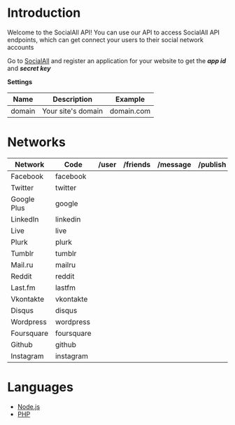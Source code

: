 # Introduction

Welcome to the SocialAll API! You can use our API to access SocialAll API endpoints, which can get connect your users to their social network accounts

Go to <a target='_blank' href='https://www.socialall.io'>SocialAll</a> and register an application for your website to get the ___app id___ and ___secret key___

__Settings__

Name | Description | Example
--- | --- | ---
domain | Your site's domain | domain.com

# Networks

Network | Code | /user | /friends | /message | /publish
--- | --- | :---: | :---: | :---: | :---:
Facebook | facebook | <i class="fa fa-check soclall-icon-check"></i> | <i class="fa fa-check soclall-icon-check"></i> | | <i class="fa fa-check soclall-icon-check"></i>
Twitter | twitter | <i class="fa fa-check soclall-icon-check"></i> | <i class="fa fa-check soclall-icon-check"></i> | <i class="fa fa-check soclall-icon-check"></i> | <i class="fa fa-check soclall-icon-check"></i>
Google Plus | google | <i class="fa fa-check soclall-icon-check"></i> | <i class="fa fa-check soclall-icon-check"></i> | | 
LinkedIn | linkedin | <i class="fa fa-check soclall-icon-check"></i> | <i class="fa fa-check soclall-icon-check"></i> | <i class="fa fa-check soclall-icon-check"></i> | <i class="fa fa-check soclall-icon-check"></i>
Live | live | <i class="fa fa-check soclall-icon-check"></i> | <i class="fa fa-check soclall-icon-check"></i> | |
Plurk | plurk | <i class="fa fa-check soclall-icon-check"></i> | <i class="fa fa-check soclall-icon-check"></i> | <i class="fa fa-check soclall-icon-check"></i> | <i class="fa fa-check soclall-icon-check"></i>
Tumblr | tumblr | <i class="fa fa-check soclall-icon-check"></i> | <i class="fa fa-check soclall-icon-check"></i> | <i class="fa fa-check soclall-icon-check"></i> | <i class="fa fa-check soclall-icon-check"></i>
Mail.ru | mailru | <i class="fa fa-check soclall-icon-check"></i> | <i class="fa fa-check soclall-icon-check"></i> | <i class="fa fa-check soclall-icon-check"></i> | <i class="fa fa-check soclall-icon-check"></i>
Reddit | reddit | <i class="fa fa-check soclall-icon-check"></i> | <i class="fa fa-check soclall-icon-check"></i> | |
Last.fm | lastfm | <i class="fa fa-check soclall-icon-check"></i> | <i class="fa fa-check soclall-icon-check"></i> | <i class="fa fa-check soclall-icon-check"></i> | <i class="fa fa-check soclall-icon-check"></i>
Vkontakte | vkontakte | <i class="fa fa-check soclall-icon-check"></i> | | | 
Disqus | disqus | <i class="fa fa-check soclall-icon-check"></i> | | |
Wordpress | wordpress | <i class="fa fa-check soclall-icon-check"></i> | | |
Foursquare | foursquare | <i class="fa fa-check soclall-icon-check"></i> | | |
Github | github | <i class="fa fa-check soclall-icon-check"></i> | | |
Instagram | instagram | <i class="fa fa-check soclall-icon-check"></i> | | |

# Languages

* [Node.js](../developer-guide/nodejs.md)
* [PHP](../developer-guide/php.md)